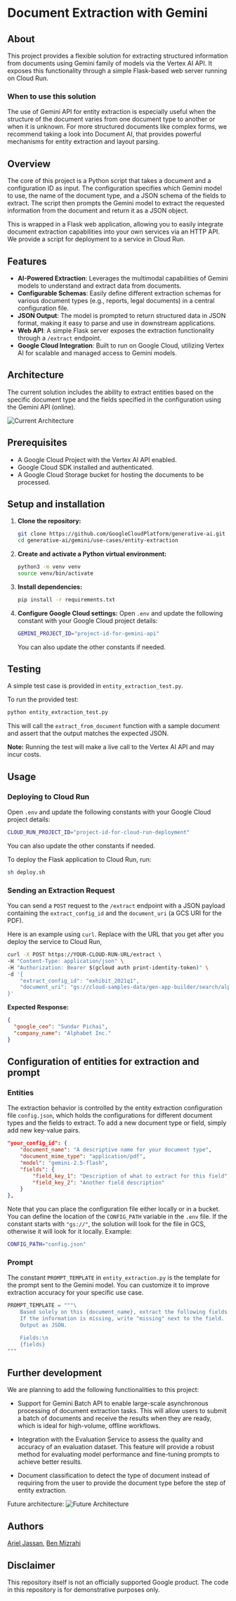 # Document Extraction with Gemini

## About

This project provides a flexible solution for extracting structured information from
documents using Gemini family of models via the Vertex AI API. It exposes this
functionality through a simple Flask-based web server running on Cloud Run.

### When to use this solution

The use of Gemini API for entity extraction is especially useful when the structure of
the document varies from one document type to another or when it is unknown. For more
structured documents like complex forms, we recommend taking a look into Document AI,
that provides powerful mechanisms for entity extraction and layout parsing.

## Overview

The core of this project is a Python script that takes a document and a configuration
ID as input. The configuration specifies which Gemini model to use, the name of the
document type, and a JSON schema of the fields to extract. The script then prompts the
Gemini model to extract the requested information from the document and return it as a
JSON object.

This is wrapped in a Flask web application, allowing you to easily integrate document
extraction capabilities into your own services via an HTTP API. We provide a script for
deployment to a service in Cloud Run.

## Features

- **AI-Powered Extraction**: Leverages the multimodal capabilities of Gemini models to
  understand and extract data from documents.
- **Configurable Schemas**: Easily define different extraction schemas for various
  document types (e.g., reports, legal documents) in a central configuration file.
- **JSON Output**: The model is prompted to return structured data in JSON format,
  making it easy to parse and use in downstream applications.
- **Web API**: A simple Flask server exposes the extraction functionality through a
  `/extract` endpoint.
- **Google Cloud Integration**: Built to run on Google Cloud, utilizing Vertex AI for
  scalable and managed access to Gemini models.

## Architecture

The current solution includes the ability to extract entities based on the specific
document type and the fields specified in the configuration using the Gemini API
(online).

![Current Architecture](./images/current_architecture.png)

## Prerequisites

- A Google Cloud Project with the Vertex AI API enabled.
- Google Cloud SDK installed and authenticated.
- A Google Cloud Storage bucket for hosting the documents to be processed.

## Setup and installation

1.  **Clone the repository:**

    ```bash
    git clone https://github.com/GoogleCloudPlatform/generative-ai.git
    cd generative-ai/gemini/use-cases/entity-extraction
    ```

2.  **Create and activate a Python virtual environment:**

    ```bash
    python3 -m venv venv
    source venv/bin/activate
    ```

3.  **Install dependencies:**

    ```bash
    pip install -r requirements.txt
    ```

4.  **Configure Google Cloud settings:**
    Open `.env` and update the following constant with your Google Cloud project
    details:
    ```bash
    GEMINI_PROJECT_ID="project-id-for-gemini-api"
    ```
    You can also update the other constants if needed.

## Testing

A simple test case is provided in `entity_extraction_test.py`.

To run the provided test:

```bash
python entity_extraction_test.py
```

This will call the `extract_from_document` function with a sample document and assert
that the output matches the expected JSON.

**Note:** Running the test will make a live call to the Vertex AI API and may incur
costs.

## Usage

### Deploying to Cloud Run

Open `.env` and update the following constants with your Google Cloud project details:

```bash
CLOUD_RUN_PROJECT_ID="project-id-for-cloud-run-deployment"
```

You can also update the other constants if needed.

To deploy the Flask application to Cloud Run, run:

```bash
sh deploy.sh
```

### Sending an Extraction Request

You can send a `POST` request to the `/extract` endpoint with a JSON payload
containing the `extract_config_id` and the `document_uri` (a GCS URI for the PDF).

Here is an example using `curl`. Replace with the URL that you get after you deploy the
service to Cloud Run,

```bash
curl -X POST https://YOUR-CLOUD-RUN-URL/extract \
-H "Content-Type: application/json" \
-H "Authorization: Bearer $(gcloud auth print-identity-token)" \
-d '{
    "extract_config_id": "exhibit_2021q1",
    "document_uri": "gs://cloud-samples-data/gen-app-builder/search/alphabet-investor-pdfs/2021Q1_alphabet_earnings_release.pdf"
}'
```

**Expected Response:**

```json
{
  "google_ceo": "Sundar Pichai",
  "company_name": "Alphabet Inc."
}
```

## Configuration of entities for extraction and prompt

### Entities

The extraction behavior is controlled by the entity extraction configuration file
`config.json`, which holds the configurations for different document types and the
fields to extract. To add a new document type or field, simply add new key-value pairs.

```json
"your_config_id": {
    "document_name": "A descriptive name for your document type",
    "document_mime_type": "application/pdf",
    "model": "gemini-2.5-flash",
    "fields": {
        "field_key_1": "Description of what to extract for this field",
        "field_key_2": "Another field description"
    }
},
```

Note that you can place the configuration file either locally or in a bucket. You can
define the location of the `CONFIG_PATH` variable in the `.env` file. If the constant
starts with `"gs://"`, the solution will look for the file in GCS, otherwise it will
look for it locally. Example:

```bash
CONFIG_PATH="config.json"
```

### Prompt

The constant `PROMPT_TEMPLATE` in `entity_extraction.py` is the template for the prompt
sent to the Gemini model. You can customize it to improve extraction accuracy for your
specific use case.

```python
PROMPT_TEMPLATE = """\
    Based solely on this {document_name}, extract the following fields.
    If the information is missing, write "missing" next to the field.
    Output as JSON.

    Fields:\n
    {fields}
"""
```

## Further development

We are planning to add the following functionalities to this project:

- Support for Gemini Batch API to enable large-scale asynchronous processing of
  document extraction tasks. This will allow users to submit a batch of documents and
  receive the results when they are ready, which is ideal for high-volume, offline
  workflows.

- Integration with the Evaluation Service to assess the quality and accuracy
  of an evaluation dataset. This feature will provide a robust method for evaluating
  model performance and fine-tuning prompts to achieve better results.

- Document classification to detect the type of document instead of requiring from the
  user to provide the document type before the step of entity extraction.

Future architecture:
![Future Architecture](./images/future_architecture.png)

## Authors

[Ariel Jassan](https://github.com/arieljassan), [Ben Mizrahi](https://github.com/g-benmizrahi)

## Disclaimer

This repository itself is not an officially supported Google product. The code in this
repository is for demonstrative purposes only.
